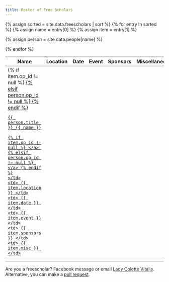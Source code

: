 ```yaml
---
title: Roster of Free Scholars
---
```


<table class="pure-table pure-table-bordered sortable" width="100%">
<thead>
<tr>
    <th> Name </th>
    <th> Location </th>
    <th> Date </th>
    <th> Event </th>
    <th> Sponsors </th>
    <th> Miscellaneous </th>
</tr>
</thead>
<tbody>

{% assign sorted = site.data.freescholars | sort %}
{% for entry in sorted %}
{% assign name = entry[0] %}
{% assign item = entry[1] %}

{% assign person = site.data.people[name] %}

<tr>
    <td>
    {% if item.op_id != null %}
        <a href="http://op.atlantia.sca.org/op_ind.php?atlantian_id={{item.op_id}}">
    {% elsif person.op_id != null %}
        <a href="http://op.atlantia.sca.org/op_ind.php?atlantian_id={{person.op_id}}">
    {% endif %}
    
    {{ person.title }} {{ name }}

    {% if item.op_id != null %} </a> {% elsif person.op_id != null %} </a> {% endif %}
    </td>
    <td> {{ item.location }} </td>
    <td> {{ item.date }} </td>
    <td> {{ item.event }} </td>
    <td> {{ item.sponsors }} </td>
    <td> {{ item.misc }} </td>
</tr>
{% endfor %}
</tbody>
</table>

Are you a freescholar?  Facebook message or email [Lady Colette Vitalis](mailto:brittanylasley@gmail.com). Alternative, you can make a [pull request](https://github.com/academie-de-espee/academie-de-espee.github.io/pulls).

<script src="/js/sorttable.js"></script>
